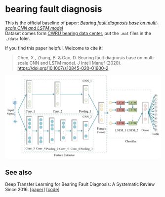 # bearing fault diagnosis
This is the official baseline of paper: [*Bearing fault diagnosis base on multi-scale CNN and LSTM model*](https://doi.org/10.1007/s10845-020-01600-2)  
Dataset comes form [CWRU bearing data center](https://engineering.case.edu/bearingdatacenter/welcome), put the `.mat` files in the `./data` foler.  

If you find this paper helpful, Welcome to cite it!
> Chen, X., Zhang, B. & Gao, D. Bearing fault diagnosis base on multi-scale CNN and LSTM model. J Intell Manuf (2020). https://doi.org/10.1007/s10845-020-01600-2

![](framework.jpg)

## See also
Deep Transfer Learning for Bearing Fault Diagnosis: A Systematic Review Since 2016. [[paper]](https://ieeexplore.ieee.org/abstract/document/10042467) [[code]](https://github.com/Xiaohan-Chen/fault-diagnosis-transfer-learning-pytorch)
